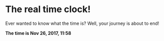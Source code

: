 # The real time clock!

Ever wanted to know what the time is? Well, your journey is about to end!

**The time is Nov 26, 2017, 11:58**